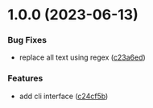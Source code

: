 # 1.0.0 (2023-06-13)


### Bug Fixes

* replace all text using regex ([c23a6ed](https://github.com/HiromiShikata/replace-all-words/commit/c23a6ed24dc076bbcded9d14667f8ba994ff2602))


### Features

* add cli interface ([c24cf5b](https://github.com/HiromiShikata/replace-all-words/commit/c24cf5b940165bc5552a329ae4f5d0ad6598caf3))
